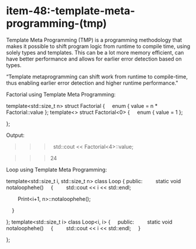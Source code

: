 # item-48:-template-meta-programming-(tmp)

Template Meta Programming (TMP) is a programming methodology that makes
it possible to shift program logic from runtime to compile time, using
solely types and templates. This can be a lot more memory efficient, can
have better performance and allows for earlier error detection based on
types.

“Template metaprogramming can shift work from runtime to compile-time,
thus enabling earlier error detection and higher runtime performance."

Factorial using Template Meta Programming:

template<std::size_t n>
struct Factorial
 {
     enum { value = n * Factorial<n-1>::value };
template<>
struct Factorial<0>
 {
     enum { value = 1 };

};

Output:

>>>  std::cout << Factorial<4>::value;

>>> 24

Loop using Template Meta Programming:

template<std::size_t i, std::size_t n>
class Loop
 {
public:
    
     static void notaloophehe()
     {
         std::cout << i << std::endl;
        

        Print<i+1, n>::notaloophehe();

    }

};
template<std::size_t i>
class Loop<i, i>
 {
    
 public:
    
     static void notaloophehe()
     {
         std::cout << i << std::endl;
     }

};
